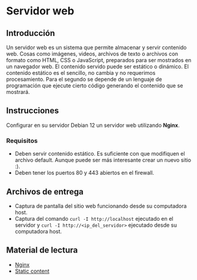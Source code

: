 # Servidor web

## Introducción

Un servidor web es un sistema que permite almacenar y servir contenido web. Cosas como imágenes, videos, archivos de texto o archivos con formato como HTML, CSS o JavaScript, preparados para ser mostrados en un navegador web. El contenido servido puede ser estático o dinámico. El contenido estático es el sencillo, no cambia y no requerimos procesamiento. Para el segundo se depende de un lenguaje de programación que ejecute cierto código generando el contenido que se mostrará.

## Instrucciones

Configurar en su servidor Debian 12 un servidor web utilizando **Nginx**.

### Requisitos

- Deben servir contenido estático. Es suficiente con que modifiquen el archivo default. Aunque puede ser más interesante crear un nuevo sitio :).
- Deben tener los puertos 80 y 443 abiertos en el firewall.

## Archivos de entrega

- Captura de pantalla del sitio web funcionando desde su computadora host.
- Captura del comando `curl -I http://localhost` ejecutado en el servidor y 
  `curl -I http://<ip_del_servidor>` ejecutado desde su computadora host.

## Material de lectura

- [Nginx](https://www.nginx.com/)
- [Static content](https://docs.nginx.com/nginx/admin-guide/web-server/serving-static-content/)
